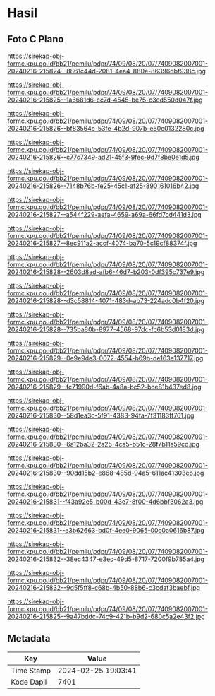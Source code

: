 # Hasil

## Foto C Plano

https://sirekap-obj-formc.kpu.go.id/bb21/pemilu/pdpr/74/09/08/20/07/7409082007001-20240216-215824--8861c44d-2081-4ea4-880e-86396dbf938c.jpg

https://sirekap-obj-formc.kpu.go.id/bb21/pemilu/pdpr/74/09/08/20/07/7409082007001-20240216-215825--1a6681d6-cc7d-4545-be75-c3ed550d047f.jpg

https://sirekap-obj-formc.kpu.go.id/bb21/pemilu/pdpr/74/09/08/20/07/7409082007001-20240216-215826--bf83564c-53fe-4b2d-907b-e50c0132280c.jpg

https://sirekap-obj-formc.kpu.go.id/bb21/pemilu/pdpr/74/09/08/20/07/7409082007001-20240216-215826--c77c7349-ad21-45f3-9fec-9d7f8be0e1d5.jpg

https://sirekap-obj-formc.kpu.go.id/bb21/pemilu/pdpr/74/09/08/20/07/7409082007001-20240216-215826--7148b76b-fe25-45c1-af25-890161016b42.jpg

https://sirekap-obj-formc.kpu.go.id/bb21/pemilu/pdpr/74/09/08/20/07/7409082007001-20240216-215827--a544f229-aefa-4659-a69a-66fd7cd441d3.jpg

https://sirekap-obj-formc.kpu.go.id/bb21/pemilu/pdpr/74/09/08/20/07/7409082007001-20240216-215827--8ec911a2-accf-4074-ba70-5c19cf88374f.jpg

https://sirekap-obj-formc.kpu.go.id/bb21/pemilu/pdpr/74/09/08/20/07/7409082007001-20240216-215828--2603d8ad-afb6-46d7-b203-0df395c737e9.jpg

https://sirekap-obj-formc.kpu.go.id/bb21/pemilu/pdpr/74/09/08/20/07/7409082007001-20240216-215828--d3c58814-4071-483d-ab73-224adc0b4f20.jpg

https://sirekap-obj-formc.kpu.go.id/bb21/pemilu/pdpr/74/09/08/20/07/7409082007001-20240216-215828--735ba80b-8977-4568-97dc-fc6b53d0183d.jpg

https://sirekap-obj-formc.kpu.go.id/bb21/pemilu/pdpr/74/09/08/20/07/7409082007001-20240216-215829--0e9e9de3-0072-4554-b69b-de163e137717.jpg

https://sirekap-obj-formc.kpu.go.id/bb21/pemilu/pdpr/74/09/08/20/07/7409082007001-20240216-215829--fc71990d-f6ab-4a8a-bc52-bce81b437ed8.jpg

https://sirekap-obj-formc.kpu.go.id/bb21/pemilu/pdpr/74/09/08/20/07/7409082007001-20240216-215830--58d1ea3c-5f91-4383-94fa-7f31183ff761.jpg

https://sirekap-obj-formc.kpu.go.id/bb21/pemilu/pdpr/74/09/08/20/07/7409082007001-20240216-215830--6a12ba32-2a25-4ca5-b51c-28f7b11a59cd.jpg

https://sirekap-obj-formc.kpu.go.id/bb21/pemilu/pdpr/74/09/08/20/07/7409082007001-20240216-215830--90dd15b2-e868-485d-94a5-611ac41303eb.jpg

https://sirekap-obj-formc.kpu.go.id/bb21/pemilu/pdpr/74/09/08/20/07/7409082007001-20240216-215831--f43a92e5-b00d-43e7-8f00-4d6bbf3062a3.jpg

https://sirekap-obj-formc.kpu.go.id/bb21/pemilu/pdpr/74/09/08/20/07/7409082007001-20240216-215831--e3b62663-bd0f-4ee0-9065-00c0a0616b87.jpg

https://sirekap-obj-formc.kpu.go.id/bb21/pemilu/pdpr/74/09/08/20/07/7409082007001-20240216-215832--38ec4347-e3ec-49d5-8717-7200f9b785a4.jpg

https://sirekap-obj-formc.kpu.go.id/bb21/pemilu/pdpr/74/09/08/20/07/7409082007001-20240216-215832--9d5f5ff8-c68b-4b50-88b6-c3cdaf3baebf.jpg

https://sirekap-obj-formc.kpu.go.id/bb21/pemilu/pdpr/74/09/08/20/07/7409082007001-20240216-215825--9a47bddc-74c9-421b-b9d2-680c5a2e43f2.jpg


## Metadata

| Key        | Value               |
| ---------- | ------------------- |
| Time Stamp | 2024-02-25 19:03:41 |
| Kode Dapil | 7401                |



